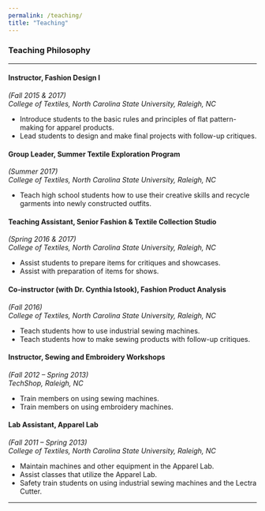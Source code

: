 ```yaml
---
permalink: /teaching/
title: "Teaching"
---
```


### Teaching Philosophy


---
#### Instructor, Fashion Design I 
*(Fall 2015 & 2017)*  
*College of Textiles, North Carolina State University, Raleigh, NC*
   -	Introduce students to the basic rules and principles of flat pattern-making for apparel products.
   -  Lead students to design and make final projects with follow-up critiques.

#### Group Leader, Summer Textile Exploration Program 
*(Summer 2017)*  
*College of Textiles, North Carolina State University, Raleigh, NC*
   -	Teach high school students how to use their creative skills and recycle garments into newly constructed outfits.

#### Teaching Assistant, Senior Fashion & Textile Collection Studio 
*(Spring 2016 & 2017)*  
*College of Textiles, North Carolina State University, Raleigh, NC*
   -	Assist students to prepare items for critiques and showcases.
   -  Assist with preparation of items for shows.

#### Co-instructor (with Dr. Cynthia Istook), Fashion Product Analysis
*(Fall 2016)*  
*College of Textiles, North Carolina State University, Raleigh, NC*
   -	Teach students how to use industrial sewing machines. 
   -  Teach students how to make sewing products with follow-up critiques.

#### Instructor, Sewing and Embroidery Workshops 
*(Fall 2012 – Spring 2013)*  
*TechShop, Raleigh, NC*
   -	Train members on using sewing machines.
   -  Train members on using embroidery machines.
   
#### Lab Assistant, Apparel Lab 
*(Fall 2011 – Spring 2013)*  
*College of Textiles, North Carolina State University, Raleigh, NC*
   -	Maintain machines and other equipment in the Apparel Lab.
   -  Assist classes that utilize the Apparel Lab.
   -  Safety train students on using industrial sewing machines and the Lectra Cutter.

---
